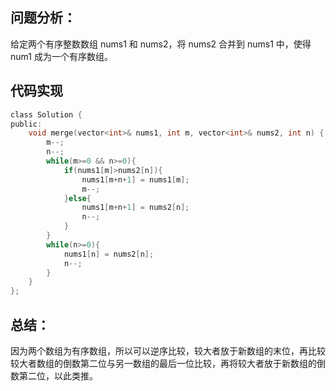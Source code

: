 ## 问题分析： 
给定两个有序整数数组 nums1 和 nums2，将 nums2 合并到 nums1 中，使得 num1 成为一个有序数组。


## 代码实现
```c
class Solution {
public:
    void merge(vector<int>& nums1, int m, vector<int>& nums2, int n) {
        m--;
        n--;
        while(m>=0 && n>=0){
            if(nums1[m]>nums2[n]){
                nums1[m+n+1] = nums1[m];
                m--;
            }else{
                nums1[m+n+1] = nums2[n];
                n--;
            }
        }
        while(n>=0){
            nums1[n] = nums2[n];
            n--;
        }
    }
};
```
## 总结：
因为两个数组为有序数组，所以可以逆序比较，较大者放于新数组的末位，再比较较大者数组的倒数第二位与另一数组的最后一位比较，再将较大者放于新数组的倒数第二位，以此类推。